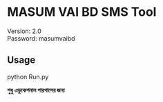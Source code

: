# MASUM VAI BD SMS Tool

Version: 2.0  
Password: masumvaibd

## Usage
python Run.py

**শুধু এডুকেশনাল পারপাসের জন্য**
